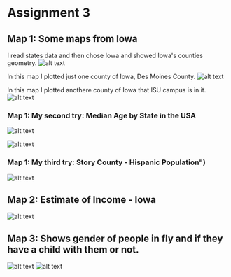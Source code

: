 # Assignment 3

## Map 1: Some maps from Iowa 

I read states data and then chose Iowa and showed Iowa's counties geometry. 
![alt text](map1.1.1.png   "All 99 County - Iowa")

In this map I plotted just one county of Iowa, Des Moines County.
![alt text](map1.1.2.png  "Des Moines County - Iowa")

In this map I plotted anothere county of Iowa that ISU campus is in it.
![alt text](map1.1.3.png  "Story County - Iowa")


### Map 1: My second try: Median Age by State in the USA
![alt text](map1.2.1.png    "Median Age by State, 2022")

![alt text](map1.2.2.png    "Median Age by State, 2022 without theme")


### Map 1: My third try: Story County - Hispanic Population")
![alt text](map1.3.1.png    "Story County - Hispanic Population")



## Map 2: Estimate of Income - Iowa
![alt text](map2.png    "Estimate of Income - Iowa")


## Map 3: Shows gender of people in fly and if they have a child with them or not.

![alt text](map3.1.png    "Travel Frequency")
![alt text](map3.2.png    "Gender in a Fly - Do they have a child with them")
